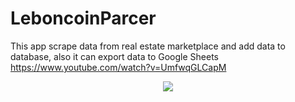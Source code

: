 # LeboncoinParcer
This app scrape data from real estate marketplace and add data to database, also it can export data to Google Sheets
https://www.youtube.com/watch?v=UmfwqGLCapM
<p align="center">
<img src="https://user-images.githubusercontent.com/45435662/90633435-b61dca00-e22e-11ea-8b3d-094520112de5.gif">
</p>

